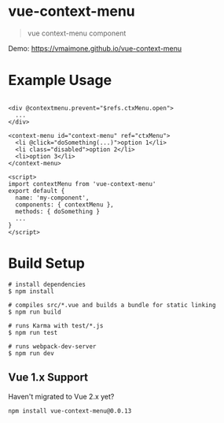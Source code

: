 # vue-context-menu

> vue context-menu component

Demo: https://vmaimone.github.io/vue-context-menu

# Example Usage
```vue

<div @contextmenu.prevent="$refs.ctxMenu.open">
  ...
</div>

<context-menu id="context-menu" ref="ctxMenu">
  <li @click="doSomething(...)">option 1</li>
  <li class="disabled">option 2</li>
  <li>option 3</li>
</context-menu>

<script>
import contextMenu from 'vue-context-menu'
export default {
  name: 'my-component',
  components: { contextMenu },
  methods: { doSomething }
  ...
}
</script>
```

# Build Setup

```console
# install dependencies
$ npm install

# compiles src/*.vue and builds a bundle for static linking
$ npm run build

# runs Karma with test/*.js
$ npm run test

# runs webpack-dev-server
$ npm run dev
```
## Vue 1.x Support
Haven't migrated to Vue 2.x yet?

`npm install vue-context-menu@0.0.13`
